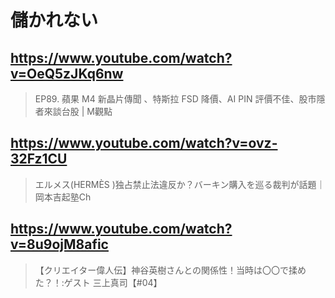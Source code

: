 
# 儲かれない

## https://www.youtube.com/watch?v=OeQ5zJKq6nw

> EP89. 蘋果 M4 新晶片傳聞 、特斯拉 FSD 降價、AI PIN 評價不佳、股市隱者來談台股 | M觀點 

## https://www.youtube.com/watch?v=ovz-32Fz1CU

> エルメス(HERMÈS )独占禁止法違反か？バーキン購入を巡る裁判が話題｜岡本吉起塾Ch

## https://www.youtube.com/watch?v=8u9ojM8afic

>  【クリエイター偉人伝】神谷英樹さんとの関係性！当時は〇〇で揉めた？！:ゲスト 三上真司【#04】 
